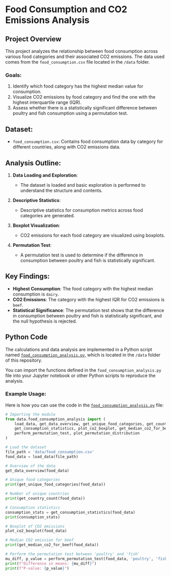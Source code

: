 # Food Consumption and CO2 Emissions Analysis

## Project Overview
This project analyzes the relationship between food consumption across various food categories and their associated CO2 emissions. The data used comes from the `food_consumption.csv` file located in the `/data` folder.

### Goals:
1. Identify which food category has the highest median value for consumption.
2. Visualize CO2 emissions by food category and find the one with the highest interquartile range (IQR).
3. Assess whether there is a statistically significant difference between poultry and fish consumption using a permutation test.

## Dataset:
- `food_consumption.csv`: Contains food consumption data by category for different countries, along with CO2 emissions data.

## Analysis Outline:

1. **Data Loading and Exploration**:
   - The dataset is loaded and basic exploration is performed to understand the structure and contents.

2. **Descriptive Statistics**:
   - Descriptive statistics for consumption metrics across food categories are generated.

3. **Boxplot Visualization**:
   - CO2 emissions for each food category are visualized using boxplots.

4. **Permutation Test**:
   - A permutation test is used to determine if the difference in consumption between poultry and fish is statistically significant.

## Key Findings:
- **Highest Consumption**: The food category with the highest median consumption is `dairy`.
- **CO2 Emissions**: The category with the highest IQR for CO2 emissions is `beef`.
- **Statistical Significance**: The permutation test shows that the difference in consumption between poultry and fish is statistically significant, and the null hypothesis is rejected.

## Python Code
The calculations and data analysis are implemented in a Python script named [`food_consumption_analysis.py`](/data/food_consumption_analysis.py), which is located in the `/data` folder of this repository.

You can import the functions defined in the `food_consumption_analysis.py` file into your Jupyter notebook or other Python scripts to reproduce the analysis.

### Example Usage:
Here is how you can use the code in the [`food_consumption_analysis.py`](/data/food_consumption_analysis.py) file:

```python
# Importing the module
from data.food_consumption_analysis import (
    load_data, get_data_overview, get_unique_food_categories, get_country_count,
    get_consumption_statistics, plot_co2_boxplot, get_median_co2_for_beef,
    perform_permutation_test, plot_permutation_distribution
)

# Load the dataset
file_path = 'data/food_consumption.csv'
food_data = load_data(file_path)

# Overview of the data
get_data_overview(food_data)

# Unique food categories
print(get_unique_food_categories(food_data))

# Number of unique countries
print(get_country_count(food_data))

# Consumption statistics
consumption_stats = get_consumption_statistics(food_data)
print(consumption_stats)

# Boxplot of CO2 emissions
plot_co2_boxplot(food_data)

# Median CO2 emission for beef
print(get_median_co2_for_beef(food_data))

# Perform the permutation test between 'poultry' and 'fish'
mu_diff, p_value = perform_permutation_test(food_data, 'poultry', 'fish')
print(f"Difference in means: {mu_diff}")
print(f"P-value: {p_value}")
